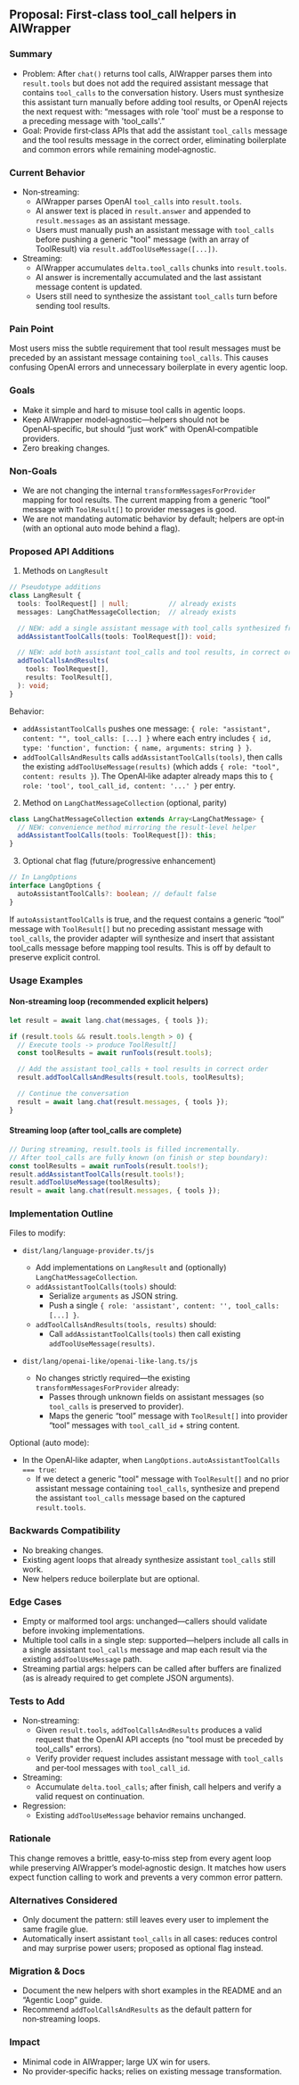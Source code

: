 ## Proposal: First‑class tool_call helpers in AIWrapper

### Summary
- Problem: After `chat()` returns tool calls, AIWrapper parses them into `result.tools` but does not add the required assistant message that contains `tool_calls` to the conversation history. Users must synthesize this assistant turn manually before adding tool results, or OpenAI rejects the next request with: “messages with role 'tool' must be a response to a preceding message with 'tool_calls'.”
- Goal: Provide first‑class APIs that add the assistant `tool_calls` message and the tool results message in the correct order, eliminating boilerplate and common errors while remaining model‑agnostic.

### Current Behavior
- Non‑streaming:
  - AIWrapper parses OpenAI `tool_calls` into `result.tools`.
  - AI answer text is placed in `result.answer` and appended to `result.messages` as an assistant message.
  - Users must manually push an assistant message with `tool_calls` before pushing a generic "tool" message (with an array of ToolResult) via `result.addToolUseMessage([...])`.
- Streaming:
  - AIWrapper accumulates `delta.tool_calls` chunks into `result.tools`.
  - AI answer is incrementally accumulated and the last assistant message content is updated.
  - Users still need to synthesize the assistant `tool_calls` turn before sending tool results.

### Pain Point
Most users miss the subtle requirement that tool result messages must be preceded by an assistant message containing `tool_calls`. This causes confusing OpenAI errors and unnecessary boilerplate in every agentic loop.

### Goals
- Make it simple and hard to misuse tool calls in agentic loops.
- Keep AIWrapper model‑agnostic—helpers should not be OpenAI‑specific, but should “just work” with OpenAI‑compatible providers.
- Zero breaking changes.

### Non‑Goals
- We are not changing the internal `transformMessagesForProvider` mapping for tool results. The current mapping from a generic “tool” message with `ToolResult[]` to provider messages is good.
- We are not mandating automatic behavior by default; helpers are opt‑in (with an optional auto mode behind a flag).

### Proposed API Additions

1) Methods on `LangResult`

```ts
// Pseudotype additions
class LangResult {
  tools: ToolRequest[] | null;          // already exists
  messages: LangChatMessageCollection;  // already exists

  // NEW: add a single assistant message with tool_calls synthesized from ToolRequest[]
  addAssistantToolCalls(tools: ToolRequest[]): void;

  // NEW: add both assistant tool_calls and tool results, in correct order
  addToolCallsAndResults(
    tools: ToolRequest[],
    results: ToolResult[],
  ): void;
}
```

Behavior:
- `addAssistantToolCalls` pushes one message: `{ role: "assistant", content: "", tool_calls: [...] }` where each entry includes `{ id, type: 'function', function: { name, arguments: string } }`.
- `addToolCallsAndResults` calls `addAssistantToolCalls(tools)`, then calls the existing `addToolUseMessage(results)` (which adds `{ role: "tool", content: results }`). The OpenAI‑like adapter already maps this to `{ role: 'tool', tool_call_id, content: '...' }` per entry.

2) Method on `LangChatMessageCollection` (optional, parity)

```ts
class LangChatMessageCollection extends Array<LangChatMessage> {
  // NEW: convenience method mirroring the result-level helper
  addAssistantToolCalls(tools: ToolRequest[]): this;
}
```

3) Optional chat flag (future/progressive enhancement)

```ts
// In LangOptions
interface LangOptions {
  autoAssistantToolCalls?: boolean; // default false
}
```

If `autoAssistantToolCalls` is true, and the request contains a generic “tool” message with `ToolResult[]` but no preceding assistant message with `tool_calls`, the provider adapter will synthesize and insert that assistant tool_calls message before mapping tool results. This is off by default to preserve explicit control.

### Usage Examples

#### Non‑streaming loop (recommended explicit helpers)
```ts
let result = await lang.chat(messages, { tools });

if (result.tools && result.tools.length > 0) {
  // Execute tools -> produce ToolResult[]
  const toolResults = await runTools(result.tools);

  // Add the assistant tool_calls + tool results in correct order
  result.addToolCallsAndResults(result.tools, toolResults);

  // Continue the conversation
  result = await lang.chat(result.messages, { tools });
}
```

#### Streaming loop (after tool_calls are complete)
```ts
// During streaming, result.tools is filled incrementally.
// After tool_calls are fully known (on finish or step boundary):
const toolResults = await runTools(result.tools!);
result.addAssistantToolCalls(result.tools!);
result.addToolUseMessage(toolResults);
result = await lang.chat(result.messages, { tools });
```

### Implementation Outline

Files to modify:
- `dist/lang/language-provider.ts/js`
  - Add implementations on `LangResult` and (optionally) `LangChatMessageCollection`.
  - `addAssistantToolCalls(tools)` should:
    - Serialize `arguments` as JSON string.
    - Push a single `{ role: 'assistant', content: '', tool_calls: [...] }`.
  - `addToolCallsAndResults(tools, results)` should:
    - Call `addAssistantToolCalls(tools)` then call existing `addToolUseMessage(results)`.

- `dist/lang/openai-like/openai-like-lang.ts/js`
  - No changes strictly required—the existing `transformMessagesForProvider` already:
    - Passes through unknown fields on assistant messages (so `tool_calls` is preserved to provider).
    - Maps the generic “tool” message with `ToolResult[]` into provider “tool” messages with `tool_call_id` + string content.

Optional (auto mode):
- In the OpenAI‑like adapter, when `LangOptions.autoAssistantToolCalls === true`:
  - If we detect a generic "tool" message with `ToolResult[]` and no prior assistant message containing `tool_calls`, synthesize and prepend the assistant `tool_calls` message based on the captured `result.tools`.

### Backwards Compatibility
- No breaking changes.
- Existing agent loops that already synthesize assistant `tool_calls` still work.
- New helpers reduce boilerplate but are optional.

### Edge Cases
- Empty or malformed tool args: unchanged—callers should validate before invoking implementations.
- Multiple tool calls in a single step: supported—helpers include all calls in a single assistant `tool_calls` message and map each result via the existing `addToolUseMessage` path.
- Streaming partial args: helpers can be called after buffers are finalized (as is already required to get complete JSON arguments).

### Tests to Add
- Non‑streaming:
  - Given `result.tools`, `addToolCallsAndResults` produces a valid request that the OpenAI API accepts (no "tool must be preceded by tool_calls" errors).
  - Verify provider request includes assistant message with `tool_calls` and per‑tool messages with `tool_call_id`.
- Streaming:
  - Accumulate `delta.tool_calls`; after finish, call helpers and verify a valid request on continuation.
- Regression:
  - Existing `addToolUseMessage` behavior remains unchanged.

### Rationale
This change removes a brittle, easy‑to‑miss step from every agent loop while preserving AIWrapper’s model‑agnostic design. It matches how users expect function calling to work and prevents a very common error pattern.

### Alternatives Considered
- Only document the pattern: still leaves every user to implement the same fragile glue.
- Automatically insert assistant `tool_calls` in all cases: reduces control and may surprise power users; proposed as optional flag instead.

### Migration & Docs
- Document the new helpers with short examples in the README and an “Agentic Loop” guide.
- Recommend `addToolCallsAndResults` as the default pattern for non‑streaming loops.

### Impact
- Minimal code in AIWrapper; large UX win for users.
- No provider‑specific hacks; relies on existing message transformation.

